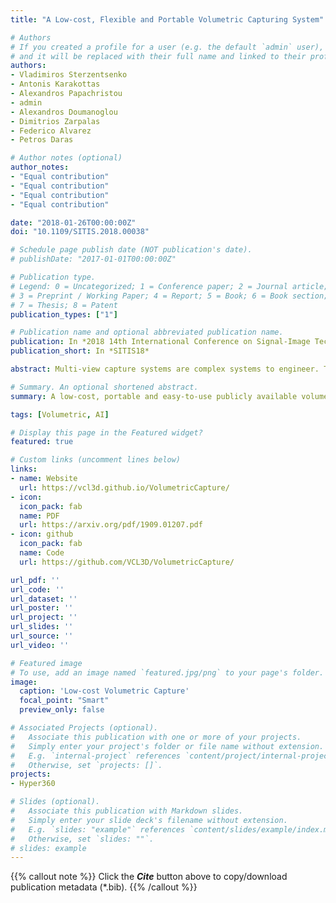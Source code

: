```yaml
---
title: "A Low‑cost, Flexible and Portable Volumetric Capturing System"

# Authors
# If you created a profile for a user (e.g. the default `admin` user), write the username (folder name) here 
# and it will be replaced with their full name and linked to their profile.
authors:
- Vladimiros Sterzentsenko
- Antonis Karakottas
- Alexandros Papachristou
- admin
- Alexandros Doumanoglou
- Dimitrios Zarpalas
- Federico Alvarez
- Petros Daras

# Author notes (optional)
author_notes:
- "Equal contribution"
- "Equal contribution"
- "Equal contribution"
- "Equal contribution"

date: "2018-01-26T00:00:00Z"
doi: "10.1109/SITIS.2018.00038"

# Schedule page publish date (NOT publication's date).
# publishDate: "2017-01-01T00:00:00Z"

# Publication type.
# Legend: 0 = Uncategorized; 1 = Conference paper; 2 = Journal article;
# 3 = Preprint / Working Paper; 4 = Report; 5 = Book; 6 = Book section;
# 7 = Thesis; 8 = Patent
publication_types: ["1"]

# Publication name and optional abbreviated publication name.
publication: In *2018 14th International Conference on Signal-Image Technology & Internet-Based Systems (SITIS)*
publication_short: In *SITIS18*

abstract: Multi-view capture systems are complex systems to engineer. They require technical knowledge to install and intricate processes to setup related mainly to the sensors' spatial alignment (i.e. external calibration). However, with the ongoing developments in new production methods, we are now at a position where the production of high quality realistic 3D assets is possible even with commodity sensors. Nonetheless, the capturing systems developed with these methods are heavily intertwined with the methods themselves, relying on custom solutions and seldom - if not at all - publicly available. In light of this, we design, develop and publicly offer a multi-view capture system based on the latest RGB-D sensor technology. For our system, we develop a portable and easy-to-use external calibration method that greatly reduces the effort and knowledge required, as well as simplify the overall process.

# Summary. An optional shortened abstract.
summary: A low-cost, portable and easy-to-use publicly available volumetric capture system.

tags: [Volumetric, AI]

# Display this page in the Featured widget?
featured: true

# Custom links (uncomment lines below)
links:
- name: Website
  url: https://vcl3d.github.io/VolumetricCapture/
- icon:
  icon_pack: fab
  name: PDF
  url: https://arxiv.org/pdf/1909.01207.pdf
- icon: github
  icon_pack: fab
  name: Code
  url: https://github.com/VCL3D/VolumetricCapture/

url_pdf: ''
url_code: ''
url_dataset: ''
url_poster: ''
url_project: ''
url_slides: ''
url_source: ''
url_video: ''

# Featured image
# To use, add an image named `featured.jpg/png` to your page's folder. 
image:
  caption: 'Low-cost Volumetric Capture'
  focal_point: "Smart"
  preview_only: false

# Associated Projects (optional).
#   Associate this publication with one or more of your projects.
#   Simply enter your project's folder or file name without extension.
#   E.g. `internal-project` references `content/project/internal-project/index.md`.
#   Otherwise, set `projects: []`.
projects:
- Hyper360

# Slides (optional).
#   Associate this publication with Markdown slides.
#   Simply enter your slide deck's filename without extension.
#   E.g. `slides: "example"` references `content/slides/example/index.md`.
#   Otherwise, set `slides: ""`.
# slides: example
---
```


{{% callout note %}}
Click the ***Cite*** button above to copy/download publication metadata (*.bib).
{{% /callout %}}

<!-- 
{{% callout note %}}
Create your slides in Markdown - click the *Slides* button to check out the example.
{{% /callout %}}

Supplementary notes can be added here, including [code, math, and images](https://wowchemy.com/docs/writing-markdown-latex/). 
-->

